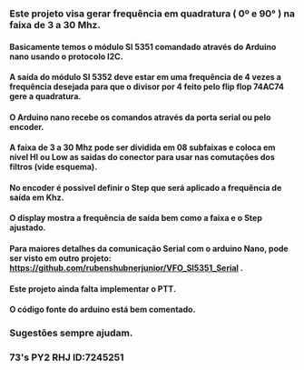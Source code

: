 ### Este projeto visa gerar frequência em quadratura ( 0º e 90° ) na faixa de 3 a 30 Mhz.
#### Basicamente temos o módulo SI 5351 comandado através do Arduino nano usando o protocolo I2C.
#### A saída do módulo SI 5352 deve estar em uma frequência de 4 vezes a frequência desejada para que o divisor por 4 feito pelo flip flop 74AC74 gere a quadratura.
#### O Arduino nano recebe os comandos através da porta serial ou pelo encoder.
#### A faixa de 3 a 30 Mhz pode ser dividida em 08 subfaixas e coloca em nivel HI ou Low as saidas do conector para usar nas comutações dos filtros (vide esquema).
#### No encoder é possivel definir o Step que será aplicado a frequência de saída em Khz.
#### O display mostra a frequência de saída bem como a faixa e o Step ajustado.
#### Para maiores detalhes da comunicação Serial com o arduino Nano, pode ser visto em outro projeto: https://github.com/rubenshubnerjunior/VFO_SI5351_Serial .
#### Este projeto ainda falta implementar o PTT.
#### O código fonte do arduino está bem comentado.
### Sugestões sempre ajudam.

### 73's  PY2 RHJ  ID:7245251

